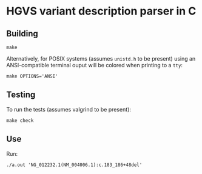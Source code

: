 # HGVS variant description parser in C

## Building

```
make
```

Alternatively, for POSIX systems (assumes `unistd.h` to be present) using
an ANSI-compatible terminal ouput will be colored when printing to a
`tty`:

```
make OPTIONS='ANSI'
```

## Testing

To run the tests (assumes valgrind to be present):

```
make check
```

## Use

Run:

```
./a.out 'NG_012232.1(NM_004006.1):c.183_186+48del'
```
